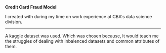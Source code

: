 **Credit Card Fraud Model**

I created with during my time on work experience at CBA's data science division.

---
A kaggle dataset was used. Which was chosen because, It would teach me the struggles of dealing with inbalenced datasets and common attributes of them.
